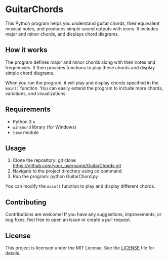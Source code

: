 # GuitarChords

This Python program helps you understand guitar chords, their equivalent musical notes, and produces simple sound outputs with icons. It includes major and minor chords, and displays chord diagrams.

## How it works

The program defines major and minor chords along with their notes and frequencies. It then provides functions to play these chords and display simple chord diagrams.

When you run the program, it will play and display chords specified in the `main()` function. You can easily extend the program to include more chords, variations, and visualizations.

## Requirements

- Python 3.x
- `winsound` library (for Windows)
- `time` module

## Usage

1. Clone the repository: git clone https://github.com/your_username/GuitarChords.git
2. Navigate to the project directory using cd command.
3. Run the program: python GuitarChord.py


You can modify the `main()` function to play and display different chords.

## Contributing

Contributions are welcome! If you have any suggestions, improvements, or bug fixes, feel free to open an issue or create a pull request.

## License

This project is licensed under the MIT License. See the [LICENSE](LICENSE) file for details.
